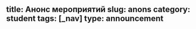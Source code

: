 title: Анонс мероприятий
slug: anons
category: student
tags: [_nav]
type: announcement
---

<div id="calendar"></div>
